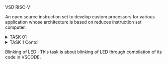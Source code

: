 VSD
RISC-V 

An open source instruction set to develop custom processors for various application whose architecture is based on reduces instruction set computer.

<details>
<summary>TASK 01</summary> 

This task is to know about running the c program in the risc-v environment. It also includes calculating the number of addresses taken by the main section in the executed c program. 
  
1. Write a Sample C programming code in the leafpad editor.

2. Compile and run the code

3. Identify the main section

4. Calculate the total number of address in the main section

5. Calculate the next address and verify it

6. Verify that the number of address of O1 is greater than the number of address of Ofast

</details>

<details>
<summary>TASK 1 Contd</summary> 

This task is about the Physical design. It includes following steps:

1. Call the tools from the docker

2. Call appropriate package

3. Connect design to the tool picorv32

4. To convert verilog to gate level

5. To run a floorplan

6. To get the placement inside the core

7. To run the CTS

8. The last step is the Routing

</details>

Blinking of LED : This task is about blinking of LED through compilation of its code in VSCODE.

 

 
